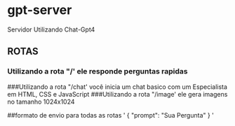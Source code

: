 # gpt-server
Servidor Utilizando Chat-Gpt4

## ROTAS
### Utilizando a rota "/' ele responde perguntas rapidas
###Utilizando a rota "/chat' você inicia um chat basico com um Especialista em HTML, CSS e JavaScript
###Utilizando a rota "/image' ele gera imagens no tamanho 1024x1024

##formato de envio para todas as rotas
'
{
	"prompt": "Sua Pergunta"
}
'
